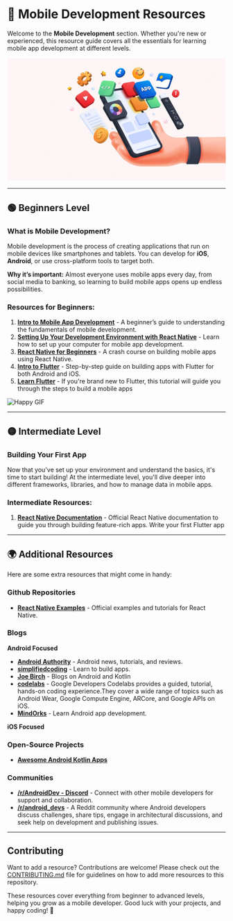 # 📱 Mobile Development Resources

Welcome to the **Mobile Development** section. Whether you're new or experienced, this resource guide covers all the essentials for learning mobile app development at different levels.

![Mobile development](./assets/mobile.jpg)

---

## 🟢 Beginners Level

### What is Mobile Development?
Mobile development is the process of creating applications that run on mobile devices like smartphones and tablets. You can develop for **iOS**, **Android**, or use cross-platform tools to target both.

**Why it’s important:** Almost everyone uses mobile apps every day, from social media to banking, so learning to build mobile apps opens up endless possibilities.

### Resources for Beginners:
1. **[Intro to Mobile App Development](#link)** - A beginner’s guide to understanding the fundamentals of mobile development.
2. **[Setting Up Your Development Environment with React Native](https://reactnative.dev/docs/environment-setup)** - Learn how to set up your computer for mobile app development.
3. **[React Native for Beginners](https://www.youtube.com/watch?v=0-S5a0eXPoc)** - A crash course on building mobile apps using React Native.
4. **[Intro to Flutter](https://www.geeksforgeeks.org/flutter-tutorial/)** - Step-by-step guide on building apps with Flutter for both Android and iOS.
5. **[Learn Flutter](https://docs.flutter.dev/get-started/learn-flutter)** - If you're brand new to Flutter, this tutorial will guide you through the steps to build a mobile apps

![Happy GIF](https://media.giphy.com/media/azaMjwRFm0vjNSd51t/giphy.gif?cid=790b7611l7urjbel785wnzntrtj7tg40izgn3h9vj4zwcnic&ep=v1_gifs_search&rid=giphy.gif&ct=g)
<!-- ### Practice and Build Projects -->
---

## 🟡 Intermediate Level

### Building Your First App
Now that you've set up your environment and understand the basics, it's time to start building! At the intermediate level, you'll dive deeper into different frameworks, libraries, and how to manage data in mobile apps.

### Intermediate Resources:
1. **[React Native Documentation](https://reactnative.dev/docs/getting-started)** - Official React Native documentation to guide you through building feature-rich apps.
Write your first Flutter app


---

## 🌍 Additional Resources

Here are some extra resources that might come in handy:

### Github Repositories
-  **[React Native Examples](#link)** - Official examples and tutorials for React Native.

### Blogs

**Android Focused**
- **[Android Authority](#link)** - Android news, tutorials, and reviews.
- **[simplifiedcoding](https://www.simplifiedcoding.net/)** - Learn to build apps.
- **[Joe Birch](https://joebirch.co/)**  - Blogs on Android and Kotlin
- **[codelabs](https://codelabs.developers.google.com/)** - Google Developers Codelabs provides a guided, tutorial, hands-on coding experience.They cover a wide range of topics such as Android Wear, Google Compute Engine, ARCore, and Google APIs on iOS.
- **[MindOrks](https://mindorks.com/)** - Learn Android app development.

**iOS Focused**


### Open-Source Projects
- **[Awesome Android Kotlin Apps](https://github.com/androiddevnotes/awesome-android-kotlin-apps)**


### Communities
- **[/r/AndroidDev - Discord](https://discord.com/invite/D2cNrqX)** - Connect with other mobile developers for support and collaboration.
- **[/r/android_devs](https://www.reddit.com/r/android_devs/)** - A Reddit community where Android developers discuss challenges, share tips, engage in architectural discussions, and seek help on development and publishing issues.

---

## Contributing
Want to add a resource? Contributions are welcome! Please check out the [CONTRIBUTING.md](../CONTRIBUTING.md) file for guidelines on how to add more resources to this repository.

These resources cover everything from beginner to advanced levels, helping you grow as a mobile developer. Good luck with your projects, and happy coding! 🚀
